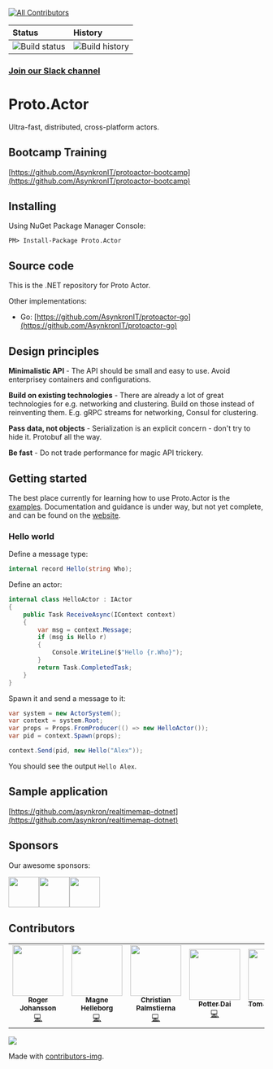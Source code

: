 <!-- ALL-CONTRIBUTORS-BADGE:START - Do not remove or modify this section -->
[![All Contributors](https://img.shields.io/badge/all_contributors-5-orange.svg?style=flat-square)](#contributors-)
<!-- ALL-CONTRIBUTORS-BADGE:END -->
| Status | History |
| :---   | :---    |
| ![Build status](https://ci.appveyor.com/api/projects/status/cmpnw19ur8j25xn4/branch/master?svg=true)|![Build history](https://buildstats.info/github/chart/asynkron/protoactor-dotnet)|


### [Join our Slack channel](https://join.slack.com/t/asynkron/shared_invite/zt-ko824601-yGN1d3GHF9jzZX2VtONodQ)

# Proto.Actor

Ultra-fast, distributed, cross-platform actors.

## Bootcamp Training

[https://github.com/AsynkronIT/protoactor-bootcamp](https://github.com/AsynkronIT/protoactor-bootcamp)

## Installing

Using NuGet Package Manager Console:

`PM> Install-Package Proto.Actor`

## Source code

This is the .NET repository for Proto Actor.

Other implementations:

- Go: [https://github.com/AsynkronIT/protoactor-go](https://github.com/AsynkronIT/protoactor-go)

## Design principles

**Minimalistic API** - The API should be small and easy to use. Avoid enterprisey containers and configurations.

**Build on existing technologies** - There are already a lot of great technologies for e.g. networking and clustering. Build on those instead of reinventing them. E.g. gRPC streams for networking, Consul for clustering.

**Pass data, not objects** - Serialization is an explicit concern - don't try to hide it. Protobuf all the way.

**Be fast** - Do not trade performance for magic API trickery.

## Getting started

The best place currently for learning how to use Proto.Actor is the [examples](https://github.com/AsynkronIT/protoactor-dotnet/tree/dev/examples). Documentation and guidance is under way, but not yet complete, and can be found on the [website](https://proto.actor/docs/).

### Hello world

Define a message type:

```csharp
internal record Hello(string Who);
```

Define an actor:

```csharp
internal class HelloActor : IActor
{
    public Task ReceiveAsync(IContext context)
    {
        var msg = context.Message;
        if (msg is Hello r)
        {
            Console.WriteLine($"Hello {r.Who}");
        }
        return Task.CompletedTask;
    }
}
```

Spawn it and send a message to it:

```csharp
var system = new ActorSystem();
var context = system.Root;
var props = Props.FromProducer(() => new HelloActor());
var pid = context.Spawn(props);

context.Send(pid, new Hello("Alex"));
```

You should see the output `Hello Alex`.

## Sample application

[https://github.com/asynkron/realtimemap-dotnet](https://github.com/asynkron/realtimemap-dotnet)

## Sponsors
Our awesome sponsors:

<!-- sponsors --><a href="https://github.com/jhston02"><img src="https://github.com/jhston02.png" width="60px" alt="" /></a><a href="https://github.com/schafer14"><img src="https://github.com/schafer14.png" width="60px" alt="" /></a><a href="https://github.com/nbokovoy"><img src="https://github.com/nbokovoy.png" width="60px" alt="" /></a><!-- sponsors -->

## Contributors

<a href="https://github.com/AsynkronIT/protoactor-dotnet/graphs/contributors">
<!-- ALL-CONTRIBUTORS-LIST:START - Do not remove or modify this section -->
<!-- prettier-ignore-start -->
<!-- markdownlint-disable -->
<table>
  <tr>
    <td align="center"><a href="http://asynkron.se"><img src="https://avatars.githubusercontent.com/u/647031?v=4?s=100" width="100px;" alt=""/><br /><sub><b>Roger Johansson</b></sub></a><br /><a href="https://github.com/asynkron/protoactor-dotnet/commits?author=rogeralsing" title="Code">💻</a></td>
    <td align="center"><a href="https://github.com/mhelleborg"><img src="https://avatars.githubusercontent.com/u/13994978?v=4?s=100" width="100px;" alt=""/><br /><sub><b>Magne Helleborg</b></sub></a><br /><a href="https://github.com/asynkron/protoactor-dotnet/commits?author=mhelleborg" title="Code">💻</a></td>
    <td align="center"><a href="https://github.com/cpx86"><img src="https://avatars.githubusercontent.com/u/209890?v=4?s=100" width="100px;" alt=""/><br /><sub><b>Christian Palmstierna</b></sub></a><br /><a href="https://github.com/asynkron/protoactor-dotnet/commits?author=cpx86" title="Code">💻</a></td>
    <td align="center"><a href="https://github.com/potterdai"><img src="https://avatars.githubusercontent.com/u/3758951?v=4?s=100" width="100px;" alt=""/><br /><sub><b>Potter Dai</b></sub></a><br /><a href="https://github.com/asynkron/protoactor-dotnet/commits?author=potterdai" title="Code">💻</a></td>
    <td align="center"><a href="https://github.com/tomliversidge"><img src="https://avatars.githubusercontent.com/u/1437372?v=4?s=100" width="100px;" alt=""/><br /><sub><b>Tom Liversidge</b></sub></a><br /><a href="https://github.com/asynkron/protoactor-dotnet/commits?author=tomliversidge" title="Code">💻</a></td>
  </tr>
</table>

<!-- markdownlint-restore -->
<!-- prettier-ignore-end -->

<!-- ALL-CONTRIBUTORS-LIST:END -->
  <img src="https://contributors-img.firebaseapp.com/image?repo=AsynkronIT/protoactor-dotnet" />
</a>

Made with [contributors-img](https://contributors-img.firebaseapp.com).
